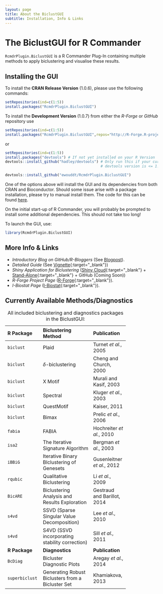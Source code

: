 ```yaml
---
layout: page
title: About the BiclustGUI
subtitle: Installation, Info & Links
---
```


The BiclustGUI for R Commander
==============================

`RcmdrPlugin.BiclustGUI` is a R Commander Plug-In containing multiple methods to apply biclustering and visualise these results.

Installing the GUI
------------------

To install the **CRAN Release Version** (1.0.6), please use the following commands:

``` r
setRepositories(ind=c(1:5))
install.packages("RcmdrPlugin.BiclustGUI")
```

To install the **Development Version** (1.0.7) from either the *R-Forge* or *GitHub* repository use

``` r
setRepositories(ind=c(1:5))
install.packages("RcmdrPlugin.BiclustGUI",repos="http://R-Forge.R-project.org")
```

or

``` r
setRepositories(ind=c(1:5))
install.packages("devtools") # If not yet installed on your R Version
devtools::install_github("hadley/devtools") # Only run this if your currently installed 
                                            # devtools version is <= 1.12 (recursive dependencies bug)

devtools::install_github("ewouddt/RcmdrPlugin.BiclustGUI")
```

One of the options above will install the GUI and its dependencies from both CRAN and Bioconductor. Should some issue arise with a package installation, please try to manual install them. The code for this can be found [here](https://ibiostat.be/online-resources/online-resources/biclustgui/biclustgui).

On the initial start-up of R Commander, you will probably be prompted to install some additional dependencies. This should not take too long!

To launch the GUI, use:

``` r
library(RcmdrPlugin.BiclustGUI)
```

More Info & Links
-----------------

-   *Introductory Blog on GitHub/R-Bloggers* (See [Blogpost](https://ewouddt.github.io/RcmdrPlugin.BiclustGUI/2016/09/27/biclustGUI/)).
-   *Detailed Guide* (See [Vignette](https://github.com/ewouddt/RcmdrPlugin.BiclustGUI/raw/master/vignettes/GuideBiclustGUI.pdf){:target="_blank"})
-   *Shiny Application for Biclustering* ([Shiny Cloud](https://uhasselt.shinyapps.io/shiny-biclust/){:target="_blank"} + [Stand-Alone](https://ibiostat.be/online-resources/online-resources/biclustgui/shinyapp){:target="_blank"} + GitHub (Coming Soon))
-   *R-Forge Project Page* ([R-Forge](https://r-forge.r-project.org/R/?group_id=2104){:target="_blank"}).
-   *I-Biostat Page* ([I-Biostat](https://ibiostat.be/online-resources/online-resources/biclustgui/biclustgui){:target="_blank"}).

Currently Available Methods/Diagnostics
---------------------------------------

<table style="width:79%;">
<caption>All included biclustering and diagnostics packages in the BiclustGUI:</caption>
<colgroup>
<col width="15%" />
<col width="40%" />
<col width="23%" />
</colgroup>
<thead>
<tr class="header">
<th align="left">R Package</th>
<th align="left">Biclustering Method</th>
<th align="left">Publication</th>
</tr>
</thead>
<tbody>
<tr class="odd">
<td align="left"><code>biclust</code></td>
<td align="left">Plaid</td>
<td align="left">Turnet <em>et al.</em>, 2005</td>
</tr>
<tr class="even">
<td align="left"><code>biclust</code></td>
<td align="left"><span class="math inline"><em>δ</em></span>-biclustering</td>
<td align="left">Cheng and Church, 2000</td>
</tr>
<tr class="odd">
<td align="left"><code>biclust</code></td>
<td align="left">X Motif</td>
<td align="left">Murali and Kasif, 2003</td>
</tr>
<tr class="even">
<td align="left"><code>biclust</code></td>
<td align="left">Spectral</td>
<td align="left">Kluger <em>et al.</em>, 2003</td>
</tr>
<tr class="odd">
<td align="left"><code>biclust</code></td>
<td align="left">QuestMotif</td>
<td align="left">Kaiser, 2011</td>
</tr>
<tr class="even">
<td align="left"><code>biclust</code></td>
<td align="left">Bimax</td>
<td align="left">Prelic <em>et al</em>., 2006</td>
</tr>
<tr class="odd">
<td align="left"><code>fabia</code></td>
<td align="left">FABIA</td>
<td align="left">Hochreiter <em>et al.</em>, 2010</td>
</tr>
<tr class="even">
<td align="left"><code>isa2</code></td>
<td align="left">The Iterative Signature Algorithm</td>
<td align="left">Bergman <em>et al</em>., 2003</td>
</tr>
<tr class="odd">
<td align="left"><code>iBBiG</code></td>
<td align="left">Iterative Binary BIclustering of Genesets</td>
<td align="left">Gusenleitner <em>et al</em>., 2012</td>
</tr>
<tr class="even">
<td align="left"><code>rqubic</code></td>
<td align="left">Qualitative Biclustering</td>
<td align="left">Li <em>et al</em>., 2009</td>
</tr>
<tr class="odd">
<td align="left"><code>BicARE</code></td>
<td align="left">Biclustering Analysis and Results Exploration</td>
<td align="left">Gestraud and Barillot, 2014</td>
</tr>
<tr class="even">
<td align="left"><code>s4vd</code></td>
<td align="left">SSVD (Sparse Singular Value Decomposition)</td>
<td align="left">Lee <em>et al</em>., 2010</td>
</tr>
<tr class="odd">
<td align="left"><code>s4vd</code></td>
<td align="left">S4VD (SSVD incorporating stability correction)</td>
<td align="left">Sill <em>et al</em>., 2011</td>
</tr>
<tr class="even">
<td align="left"><strong>R Package</strong></td>
<td align="left"><strong>Diagnostics</strong></td>
<td align="left"><strong>Publication</strong></td>
</tr>
<tr class="odd">
<td align="left"><code>BcDiag</code></td>
<td align="left">Bicluster Diagnostic Plots</td>
<td align="left">Aregay <em>et al</em>., 2014</td>
</tr>
<tr class="even">
<td align="left"><code>superbiclust</code></td>
<td align="left">Generating Robust Biclusters from a Bicluster Set</td>
<td align="left">Khamiakova, 2013</td>
</tr>
</tbody>
</table>
